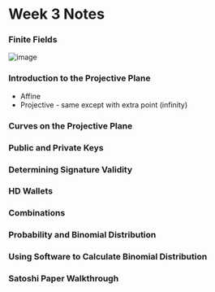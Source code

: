 # Week 3 Notes

### Finite Fields
![image](https://user-images.githubusercontent.com/17733481/161474665-e306cac3-07ed-4d52-a704-7896c6a217da.png)


### Introduction to the Projective Plane
* Affine
* Projective - same except with extra point (infinity) 

### Curves on the Projective Plane

### Public and Private Keys

### Determining Signature Validity

### HD Wallets

### Combinations

### Probability and Binomial Distribution

### Using Software to Calculate Binomial Distribution

### Satoshi Paper Walkthrough
